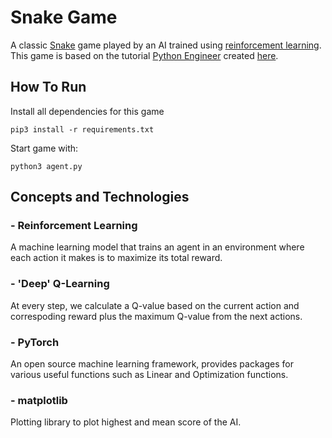 # Snake Game

A classic [Snake](https://en.wikipedia.org/wiki/Snake_(video_game_genre)) game played by an AI trained using [reinforcement learning](https://en.wikipedia.org/wiki/Reinforcement_learning). This game is based on the tutorial [Python Engineer](https://github.com/python-engineer) created [here](https://www.youtube.com/playlist?list=PLqnslRFeH2UrDh7vUmJ60YrmWd64mTTKV). 

## How To Run

Install all dependencies for this game
```
pip3 install -r requirements.txt
```

Start game with:
```
python3 agent.py
```

## Concepts and Technologies

### **- Reinforcement Learning**
A machine learning model that trains an agent in an environment where each action it makes is to maximize its total reward.

### **- 'Deep' Q-Learning**
At every step, we calculate a Q-value based on the current action and correspoding reward plus the maximum Q-value from the next actions.  

### **- PyTorch**
An open source machine learning framework, provides packages for various useful functions such as Linear and Optimization functions. 

### **- matplotlib**
Plotting library to plot highest and mean score of the AI. 